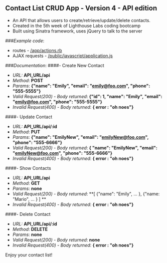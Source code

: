 ## Contact List CRUD App - Version 4 - API edition
- An API that allows users to create/retrieve/update/delete contacts.
- Created in the 5th week of Lighthouse Labs coding bootcamp
- Built using Sinatra framework, uses jQuery to talk to the server

###*Example code*:
- routes - [/app/actions.rb](https://github.com/3mily/Contact-List/blob/master/1ContactList_v4_api/app/actions.rb)
- AJAX requests - [/public/javascript/application.js](https://github.com/3mily/Contact-List/blob/master/1ContactList_v4_api/public/javascript/application.js)


###*Documentation*: 
####- Create New Contact 
- *URL:* **API_URL/api**
- *Method*: **POST**
- *Params*: **{"name": "Emily", "email": "emily@foo.com", "phone": "555-5555"}**
- *Valid Request(200) - Body returned*: **{"id": 1, "name": "Emily", "email": "emily@foo.com", "phone": "555-5555"}**
- *Invalid Request(400) - Body returned*: **{ error : "oh noes"}**

####- Update Contact 
- *URL:* **API_URL/api/:id**
- *Method*: **PUT**
- *Params*: **{"name": "EmilyNew", "email": "emilyNew@foo.com", "phone": "555-6666"}**
- *Valid Request(200) - Body returned*: **{
"name": "EmilyNew", "email": "emilyNew@foo.com", "phone": "555-6666"}**
- *Invalid Request(400) - Body returned*: **{ error : "oh noes"}**

####- Show Contacts
- *URL:* **API_URL/api**
- *Method*: **GET**
- *Params*: **none**
- *Valid Request(200) - Body returned*: **[ {"name": "Emily", ... }, {"name: "Mario", ... } ] **
- *Invalid Request(400) - Body returned*: **{ error : "oh noes"}**
 

####- Delete Contact 
- *URL:* **API_URL/api/:id**
- *Method*: **DELETE**
- *Params*: **none**
- *Valid Request(200) - Body returned*: **none**
- *Invalid Request(400) - Body returned*: **{ error : "oh noes"}**

Enjoy your contact list!